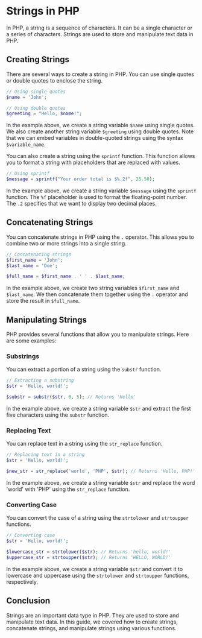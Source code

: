 # Strings in PHP

In PHP, a string is a sequence of characters. It can be a single character or a series of characters. Strings are used to store and manipulate text data in PHP.

## Creating Strings

There are several ways to create a string in PHP. You can use single quotes or double quotes to enclose the string.

```php
// Using single quotes
$name = 'John';

// Using double quotes
$greeting = "Hello, $name!";
```

In the example above, we create a string variable `$name` using single quotes. We also create another string variable `$greeting` using double quotes. Note that we can embed variables in double-quoted strings using the syntax `$variable_name`.

You can also create a string using the `sprintf` function. This function allows you to format a string with placeholders that are replaced with values.

```php
// Using sprintf
$message = sprintf("Your order total is $%.2f", 25.50);
```

In the example above, we create a string variable `$message` using the `sprintf` function. The `%f` placeholder is used to format the floating-point number. The `.2` specifies that we want to display two decimal places.

## Concatenating Strings

You can concatenate strings in PHP using the `.` operator. This allows you to combine two or more strings into a single string.

```php
// Concatenating strings
$first_name = 'John';
$last_name = 'Doe';

$full_name = $first_name . ' ' . $last_name;
```

In the example above, we create two string variables `$first_name` and `$last_name`. We then concatenate them together using the `.` operator and store the result in `$full_name`.

## Manipulating Strings

PHP provides several functions that allow you to manipulate strings. Here are some examples:

### Substrings

You can extract a portion of a string using the `substr` function.

```php
// Extracting a substring
$str = 'Hello, world!';

$substr = substr($str, 0, 5); // Returns 'Hello'
```

In the example above, we create a string variable `$str` and extract the first five characters using the `substr` function.

### Replacing Text

You can replace text in a string using the `str_replace` function.

```php
// Replacing text in a string
$str = 'Hello, world!';

$new_str = str_replace('world', 'PHP', $str); // Returns 'Hello, PHP!'
```

In the example above, we create a string variable `$str` and replace the word 'world' with 'PHP' using the `str_replace` function.

### Converting Case

You can convert the case of a string using the `strtolower` and `strtoupper` functions.

```php
// Converting case
$str = 'Hello, world!';

$lowercase_str = strtolower($str); // Returns 'hello, world!'
$uppercase_str = strtoupper($str); // Returns 'HELLO, WORLD!'
```

In the example above, we create a string variable `$str` and convert it to lowercase and uppercase using the `strtolower` and `strtoupper` functions, respectively.

## Conclusion

Strings are an important data type in PHP. They are used to store and manipulate text data. In this guide, we covered how to create strings, concatenate strings, and manipulate strings using various functions.